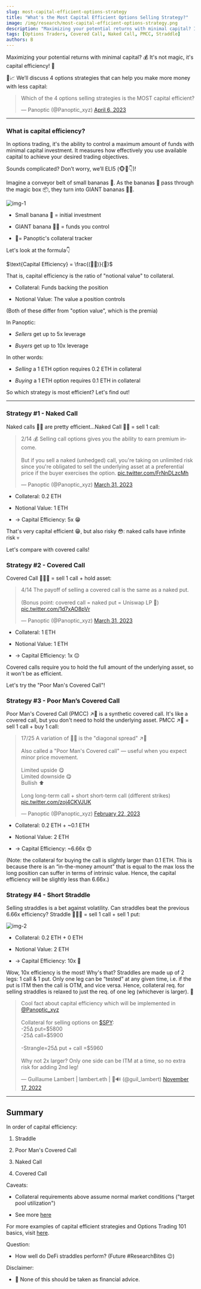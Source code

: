 ```yaml
---
slug: most-capital-efficient-options-strategy
title: "What's the Most Capital Efficient Options Selling Strategy?"
image: /img/research/most-capital-efficient-options-strategy.png
description: "Maximizing your potential returns with minimal capital? It's not magic, it's capital efficiency!"
tags: [Options Traders, Covered Call, Naked Call, PMCC, Straddle]
authors: B
---
```

Maximizing your potential returns with minimal capital? 💰 It's not magic, it's capital efficiency! 🔮

💪📈 We’ll discuss 4 options strategies that can help you make more money with less capital:

<blockquote class="twitter-tweet" data-conversation="none"><p lang="en" dir="ltr">Which of the 4 options selling strategies is the MOST capital efficient?</p>&mdash; Panoptic (@Panoptic_xyz) <a href="https://twitter.com/Panoptic_xyz/status/1643767225642532864?ref_src=twsrc%5Etfw">April 6, 2023</a></blockquote> <script async src="https://platform.twitter.com/widgets.js" charset="utf-8"></script>

<!--truncate-->

----------

### What is capital efficiency?

In options trading, it's the ability to control a maximum amount of funds with minimal capital investment. It measures how effectively you use available capital to achieve your desired trading objectives.

Sounds complicated? Don’t worry, we’ll ELI5 (🐵👑👇)!

Imagine a conveyor belt of small bananas 🍌. As the bananas 🍌 pass through the magic box 📦, they turn into GIANT bananas 💉🍌.

![img-1](./img-1.gif)

-   Small banana 🍌 = initial investment
    
-   GIANT banana 💉🍌 = funds you control
    
-   💉= Panoptic's collateral tracker
    

Let's look at the formula👇
 
$\text{Capital Efficiency} = \frac{(💉🍌)}{🍌}$

That is, capital efficiency is the ratio of "notional value" to collateral.

-   Collateral: Funds backing the position
    
-   Notional Value: The value a position controls
    

(Both of these differ from "option value", which is the premia)

In Panoptic:

-   _Sellers_ get up to 5x leverage
    
-   _Buyers_ get up to 10x leverage
    

In other words:

-   _Selling_ a 1 ETH option requires 0.2 ETH in collateral
    
-   _Buying_ a 1 ETH option requires 0.1 ETH in collateral
    

So which strategy is most efficient? Let's find out!

----------

### Strategy #1 - Naked Call

Naked calls 🙈📞 are pretty efficient...Naked Call 🙈📞 = sell 1 call:

<blockquote class="twitter-tweet" data-conversation="none"><p lang="en" dir="ltr">2/14 💰 Selling call options gives you the ability to earn premium income.<br/><br/>But if you sell a naked (unhedged) call, you&#39;re taking on unlimited risk since you&#39;re obligated to sell the underlying asset at a preferential price if the buyer exercises the option. <a href="https://t.co/FrNnDLzcMh">pic.twitter.com/FrNnDLzcMh</a></p>&mdash; Panoptic (@Panoptic_xyz) <a href="https://twitter.com/Panoptic_xyz/status/1641834029581492225?ref_src=twsrc%5Etfw">March 31, 2023</a></blockquote> <script async src="https://platform.twitter.com/widgets.js" charset="utf-8"></script>

-   Collateral: 0.2 ETH
    
-   Notional Value: 1 ETH
    
-   → Capital Efficiency: 5x 😁
    

That's very capital efficient 😁, but also risky 😳: naked calls have infinite risk 💀

Let's compare with covered calls!

### Strategy #2 - Covered Call

Covered Call 🛌🏻📞 = sell 1 call + hold asset:

<blockquote class="twitter-tweet" data-conversation="none"><p lang="en" dir="ltr">4/14 The payoff of selling a covered call is the same as a naked put.<br/><br/>(Bonus point: covered call = naked put = Uniswap LP 🤯) <a href="https://t.co/1d7xAO8pVr">pic.twitter.com/1d7xAO8pVr</a></p>&mdash; Panoptic (@Panoptic_xyz) <a href="https://twitter.com/Panoptic_xyz/status/1641834042512543745?ref_src=twsrc%5Etfw">March 31, 2023</a></blockquote> <script async src="https://platform.twitter.com/widgets.js" charset="utf-8"></script>

-   Collateral: 1 ETH
    
-   Notional Value: 1 ETH
    
-   → Capital Efficiency: 1x 😔
    

Covered calls require you to hold the full amount of the underlying asset, so it won't be as efficient.

Let's try the "Poor Man's Covered Call"!

### Strategy #3 - Poor Man’s Covered Call

Poor Man's Covered Call (PMCC) ↗️🧈 is a synthetic covered call. It's like a covered call, but you don't need to hold the underlying asset. PMCC ↗️🧈 = sell 1 call + buy 1 call:

<blockquote class="twitter-tweet" data-conversation="none"><p lang="en" dir="ltr">17/25 A variation of 📅🧈 is the &quot;diagonal spread&quot; ↗️🧈<br/><br/>Also called a &quot;Poor Man&#39;s Covered call&quot; — useful when you expect minor price movement.<br/><br/>Limited upside 😋<br/>Limited downside 😋<br/>Bullish ⬆️<br/><br/>Long long-term call + short short-term call (different strikes) <a href="https://t.co/zoj4CKVJUK">pic.twitter.com/zoj4CKVJUK</a></p>&mdash; Panoptic (@Panoptic_xyz) <a href="https://twitter.com/Panoptic_xyz/status/1628530324262223872?ref_src=twsrc%5Etfw">February 22, 2023</a></blockquote> <script async src="https://platform.twitter.com/widgets.js" charset="utf-8"></script>

-   Collateral: 0.2 ETH + ~0.1 ETH
    
-   Notional Value: 2 ETH
    
-   → Capital Efficiency: ~6.66x 😍
    

(Note: the collateral for buying the call is slightly larger than 0.1 ETH. This is because there is an “in-the-money amount” that is equal to the max loss the long position can suffer in terms of intrinsic value. Hence, the capital efficiency will be slightly less than 6.66x.)

### Strategy #4 - Short Straddle

Selling straddles is a bet against volatility. Can straddles beat the previous 6.66x efficiency? Straddle 🤸🏽‍♂️ = sell 1 call + sell 1 put:

![img-2](./img-2.png)

-   Collateral: 0.2 ETH + 0 ETH
    
-   Notional Value: 2 ETH
    
-   → Capital Efficiency: 10x 🤪
    

Wow, 10x efficiency is the most! Why's that? Straddles are made up of 2 legs: 1 call & 1 put. Only one leg can be “tested” at any given time, i.e. if the put is ITM then the call is OTM, and vice versa. Hence, collateral req. for selling straddles is relaxed to just the req. of one leg (whichever is larger). 🤯

<blockquote class="twitter-tweet" data-conversation="none"><p lang="en" dir="ltr">Cool fact about capital efficiency which will be implemented in <a href="https://twitter.com/Panoptic_xyz?ref_src=twsrc%5Etfw">@Panoptic_xyz</a><br/><br/>Collateral for selling options on <a href="https://twitter.com/search?q=%24SPY&amp;src=ctag&amp;ref_src=twsrc%5Etfw">$SPY</a>: <br/>-25∆ put=$5800 <br/>-25∆ call=$5900<br/><br/>-Strangle=25∆ put + call =$5960<br/><br/>Why not 2x larger? Only one side can be ITM at a time, so no extra risk for adding 2nd leg!</p>&mdash; Guillaume Lambert | lambert.eth | 🦇🔊 (@guil_lambert) <a href="https://twitter.com/guil_lambert/status/1593370796650545153?ref_src=twsrc%5Etfw">November 17, 2022</a></blockquote> <script async src="https://platform.twitter.com/widgets.js" charset="utf-8"></script>

----------

## Summary

In order of capital efficiency:

1.  Straddle
    
2.  Poor Man's Covered Call
    
3.  Naked Call
    
4.  Covered Call
    

Caveats:

-   Collateral requirements above assume normal market conditions ("target pool utilization")
    
-   See more [here](https://panoptic.xyz/docs/panoptic-protocol/buying-power)
    

For more examples of capital efficient strategies and Options Trading 101 basics, visit [here](https://panoptic.xyz/docs/trading/capital-efficiency).

Question:

-   How well do DeFi straddles perform? (Future #ResearchBites 😉)
    

Disclaimer:

-   📢 None of this should be taken as financial advice.
